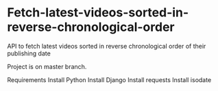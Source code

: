 # Fetch-latest-videos-sorted-in-reverse-chronological-order
API to fetch latest videos sorted in reverse chronological order of their publishing date

Project is on master branch.

Requirements
Install Python
Install Django
Install requests
Install isodate


